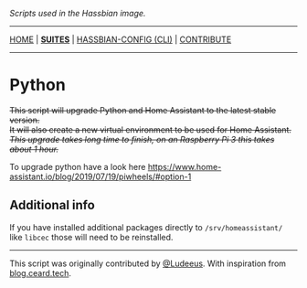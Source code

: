 _Scripts used in the Hassbian image._

***

[HOME](/hassbian-scripts/) | [**SUITES**](/hassbian-scripts/suites) | [HASSBIAN-CONFIG (CLI)](/hassbian-scripts/cli) | [CONTRIBUTE](/hassbian-scripts/contribute)

***

# Python

~~This script will upgrade Python and Home Assistant to the latest stable version.\
It will also create a new virtual environment to be used for Home Assistant.\
_This upgrade takes long time to finish, on an Raspberry Pi 3
this takes about 1 hour._~~

To upgrade python have a look here https://www.home-assistant.io/blog/2019/07/19/piwheels/#option-1



## Additional info

If you have installed additional packages directly to `/srv/homeassistant/`
like `libcec` those will need to be reinstalled.

***

This script was originally contributed by [@Ludeeus][ludeeus].
With inspiration from [blog.ceard.tech][blog].

<!--- Links --->
[blog]: https://blog.ceard.tech/2017/12/upgrading-python-virtual-environment.html
[ludeeus]: https://github.com/ludeeus

